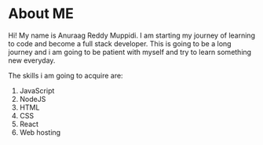 # About ME

Hi! My name is Anuraag Reddy Muppidi. I am starting my journey of learning to code and become a full stack developer. 
This is going to be a long journey and i am going to be patient with myself and try to learn something new everyday. 

The skills i am going to acquire are:
1. JavaScript
2. NodeJS
3. HTML
4. CSS
5. React
6. Web hosting
